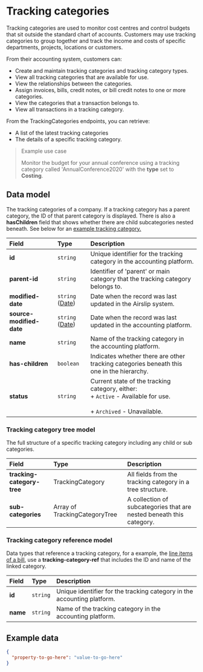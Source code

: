 # Tracking categories

<p class="description">Tracking categories are used to monitor cost centres and control budgets that sit outside the standard chart of accounts. Customers may use tracking categories to group together and track the income and costs of specific departments, projects, locations or customers.</p>

From their accounting system, customers can:

- Create and maintain tracking categories and tracking category types.
- View all tracking categories that are available for use.
- View the relationships between the categories.
- Assign invoices, bills, credit notes, or bill credit notes to one or more categories.
- View the categories that a transaction belongs to.
- View all transactions in a tracking category.

From the TrackingCategories endpoints, you can retrieve:

- A list of the latest tracking categories
- The details of a specific tracking category.

> 
> Example use case
> 
> Monitor the budget for your annual conference using a tracking category called 'AnnualConference2020' with the **type** set to **Costing**.

## Data model

The tracking categories of a company. If a tracking category has a parent category, the ID of that parent category is displayed. There is also a **hasChildren** field that shows whether there are child subcategories nested beneath. See below for an [example tracking category.](#tracking-category)

| Field | Type | Description |
| :- | :- | :- |
| **id** | `string` | Unique identifier for the tracking category in the accounting platform. |
| **parent-id** | `string` | Identifier of 'parent' or main category that the tracking category belongs to. |
| **modified-date** | `string` ([Date](/data-model/shared/date/)) | Date when the record was last updated in the Airslip system. |
| **source-modified-date** | `string` ([Date](/data-model/shared/date/)) | Date when the record was last updated in the accounting platform. |
| **name** | `string` | Name of the tracking category in the accounting platform. |
| **has-children** | `boolean` | Indicates whether there are other tracking categories beneath this one in the hierarchy. |
| **status** | `string` | Current state of the tracking category, either:  <br>\+ `Active` \- Available for use.  <br>  <br>\+ `Archived` \- Unavailable. |

### Tracking category tree model

The full structure of a specific tracking category including any child or sub categories.

| Field | Type | Description |
| :- | :- | :- |
| **tracking-category-tree** | TrackingCategory | All fields from the tracking category in a tree structure. |
| **sub-categories** | Array of TrackingCategoryTree | A collection of subcategories that are nested beneath this category. |

### Tracking category reference model

Data types that reference a tracking category, for a example, the [line items of a bill](/data-model/accounting/bills#line-items), use a **tracking-category-ref** that includes the ID and name of the linked category.

| Field | Type | Description |
| :- | :- | :- |
| **id** | `string` | Unique identifier for the tracking category in the accounting platform. |
| **name** | `string` | Name of the tracking category in the accounting platform. |

## Example data

```json
{
  "property-to-go-here": "value-to-go-here"
}
```